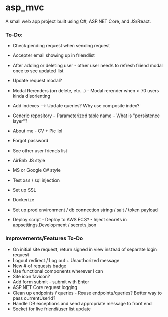 # asp_mvc

A small web app project built using C#, ASP.NET Core, and JS/React.

### **To-Do**:
* Check pending request when sending request
* Accepter email showing up in friendlist
* After adding or deleting user - other user needs to refresh friend modal once to see updated list
* Update request modal?
* Modal Rerenders (on delete, etc...) - Modal rerender when > 70 users kinda disorienting

* Add indexes --> Update queries? Why use composite index?

* Generic repository - Parameterized table name - What is "persistence layer"?
* About me - CV + Pic lol
* Forgot password
* See other user friends list
* AirBnb JS style
* MS or Google C# style

* Test xss / sql injection
* Set up SSL
* Dockerize
* Set up prod environment / db connection string / salt / token payload
* Deploy script - Deploy to AWS ECS? - Inject secrets in appsettings.Development / secrets.json

### **Improvements/Features To-Do**
* On initial site request, return signed in view instead of separate login request
* Logout redirect / Log out + Unauthorized message
* New # of requests badge
* Use functional components wherever I can
* Site icon favicon?
* Add form submit - submit with Enter
* ASP.NET Core request logging
* Clean up endpoints / queries - Reuse endpoints/queries? Better way to pass currentUserId?
* Handle DB exceptions and send appropriate message to front end
* Socket for live friend/user list update